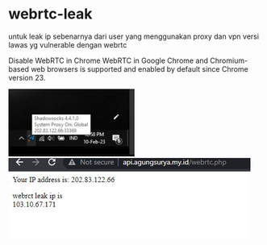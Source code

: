# webrtc-leak

untuk leak ip sebenarnya dari user yang menggunakan proxy dan vpn versi lawas yg vulnerable dengan webrtc

Disable WebRTC in Chrome
WebRTC in Google Chrome and Chromium-based web browsers is supported and enabled by default since Chrome version 23.

![image](https://github.com/agungsoboru/webrtc-leak/blob/main/ss.JPG)
![image](https://github.com/agungsoboru/webrtc-leak/blob/main/api.JPG)
